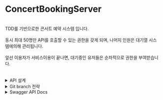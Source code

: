 # ConcertBookingServer

 <br>
TDD를 기반으로한 콘서트 예약 시스템 입니다.<br><br>
동시 최대 50명만 API를 호출할 수 있는 권한을 갖게 되며, 나머지 인원은 대기열 시스템에의해 관리됩니다.<br><br>
앞선 이용자가 서비스이용이 끝나면, 대기중인 유저들은 순차적으로 권한을 부여받습니다. <br><br>
 <br>


<details>
<summary>API 설계</summary>  
 <br>
   
- ERD : https://github.com/ggplay149/ConcertBookingServer/blob/main/src/main/resources/doc/ERD.md
  
- Sequence diagram : https://github.com/ggplay149/ConcertBookingServer/blob/main/src/main/resources/doc/SequenceDiagram.md

 <br>
 
</details>

<details>
<summary>Git branch 전략</summary>

   <br>


- dev : 신규 기능 개발 및 수정이 진행되는 개발
  
- stg : dev환경에서 개발된 신규기능과 개선사항을 실제 서비스와 유사한 환경에서 테스트.
  
- prd : 서비스 실제 유저에게 제공

  <br>
 
</details>


<details>
<summary>Swagger API Docs</summary>  

![스크린샷 2024-04-18 175910](https://github.com/ggplay149/3rdWeek_Concert_Reservation_Server/assets/142002833/e136979c-20c4-45cf-aa6f-2c14ff242ee1)
 
</details>
